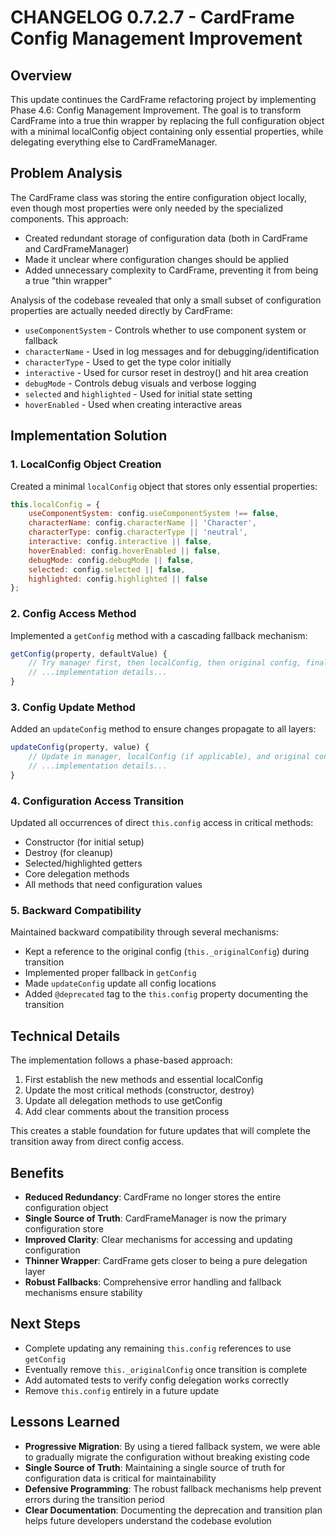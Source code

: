 # CHANGELOG 0.7.2.7 - CardFrame Config Management Improvement

## Overview
This update continues the CardFrame refactoring project by implementing Phase 4.6: Config Management Improvement. The goal is to transform CardFrame into a true thin wrapper by replacing the full configuration object with a minimal localConfig object containing only essential properties, while delegating everything else to CardFrameManager.

## Problem Analysis
The CardFrame class was storing the entire configuration object locally, even though most properties were only needed by the specialized components. This approach:
- Created redundant storage of configuration data (both in CardFrame and CardFrameManager)
- Made it unclear where configuration changes should be applied
- Added unnecessary complexity to CardFrame, preventing it from being a true "thin wrapper"

Analysis of the codebase revealed that only a small subset of configuration properties are actually needed directly by CardFrame:
- `useComponentSystem` - Controls whether to use component system or fallback
- `characterName` - Used in log messages and for debugging/identification
- `characterType` - Used to get the type color initially
- `interactive` - Used for cursor reset in destroy() and hit area creation
- `debugMode` - Controls debug visuals and verbose logging
- `selected` and `highlighted` - Used for initial state setting
- `hoverEnabled` - Used when creating interactive areas

## Implementation Solution

### 1. LocalConfig Object Creation
Created a minimal `localConfig` object that stores only essential properties:

```javascript
this.localConfig = {
    useComponentSystem: config.useComponentSystem !== false,
    characterName: config.characterName || 'Character',
    characterType: config.characterType || 'neutral',
    interactive: config.interactive || false,
    hoverEnabled: config.hoverEnabled || false,
    debugMode: config.debugMode || false,
    selected: config.selected || false,
    highlighted: config.highlighted || false
};
```

### 2. Config Access Method
Implemented a `getConfig` method with a cascading fallback mechanism:

```javascript
getConfig(property, defaultValue) {
    // Try manager first, then localConfig, then original config, finally default value
    // ...implementation details...
}
```

### 3. Config Update Method
Added an `updateConfig` method to ensure changes propagate to all layers:

```javascript
updateConfig(property, value) {
    // Update in manager, localConfig (if applicable), and original config
    // ...implementation details...
}
```

### 4. Configuration Access Transition
Updated all occurrences of direct `this.config` access in critical methods:
- Constructor (for initial setup)
- Destroy (for cleanup)
- Selected/highlighted getters
- Core delegation methods
- All methods that need configuration values

### 5. Backward Compatibility
Maintained backward compatibility through several mechanisms:
- Kept a reference to the original config (`this._originalConfig`) during transition
- Implemented proper fallback in `getConfig`
- Made `updateConfig` update all config locations
- Added `@deprecated` tag to the `this.config` property documenting the transition

## Technical Details
The implementation follows a phase-based approach:
1. First establish the new methods and essential localConfig
2. Update the most critical methods (constructor, destroy)
3. Update all delegation methods to use getConfig
4. Add clear comments about the transition process

This creates a stable foundation for future updates that will complete the transition away from direct config access.

## Benefits
- **Reduced Redundancy**: CardFrame no longer stores the entire configuration object
- **Single Source of Truth**: CardFrameManager is now the primary configuration store
- **Improved Clarity**: Clear mechanisms for accessing and updating configuration
- **Thinner Wrapper**: CardFrame gets closer to being a pure delegation layer
- **Robust Fallbacks**: Comprehensive error handling and fallback mechanisms ensure stability

## Next Steps
- Complete updating any remaining `this.config` references to use `getConfig`
- Eventually remove `this._originalConfig` once transition is complete
- Add automated tests to verify config delegation works correctly
- Remove `this.config` entirely in a future update

## Lessons Learned
- **Progressive Migration**: By using a tiered fallback system, we were able to gradually migrate the configuration without breaking existing code
- **Single Source of Truth**: Maintaining a single source of truth for configuration data is critical for maintainability
- **Defensive Programming**: The robust fallback mechanisms help prevent errors during the transition period
- **Clear Documentation**: Documenting the deprecation and transition plan helps future developers understand the codebase evolution
